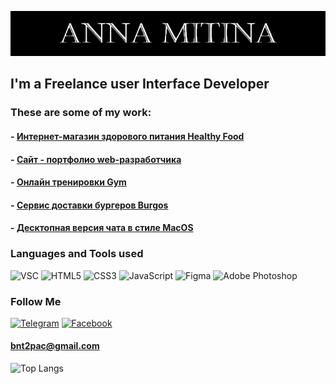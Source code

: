 ![Header](https://github.com/Nancymitt/Nancymitt/blob/main/assets/logoName.png)

## I'm a Freelance user Interface Developer

### These are some of my work:
#### - [ Интернет-магазин здорового питания Healthy Food](https://nancymitt.github.io/Module02-Shop/dist/)
#### - [ Сайт - портфолио web-разработчика](https://nancymitt.github.io/Module02-Portfolio/dist/)
#### - [ Онлайн тренировки Gym](https://nancymitt.github.io/Module01-Gym/index.html)
#### - [ Сервис доставки бургеров Burgos](https://nancymitt.github.io/Module01-Burger/menu.html)
#### - [ Десктопная версия чата в стиле MacOS](https://nancymitt.github.io/Chatmacos/)


### Languages and Tools used
![VSC](https://img.shields.io/badge/-VSCode-090909?style=for-the-badge&logo=visualstudiocode&logoColor=007ACC)
![HTML5](https://img.shields.io/badge/-HTML-090909?style=for-the-badge&logo=html5&logoColor=E45126)
![CSS3](https://img.shields.io/badge/-CSS-090909?style=for-the-badge&logo=CSS3&logoColor=0C73B8)
![JavaScript](https://img.shields.io/badge/-JavaScript-090909?style=for-the-badge&logo=JavaScript&logoColor=F7E01D)
![Figma](https://img.shields.io/badge/-Figma-090909?style=for-the-badge&logo=Figma&logoColor=F24E1E)
![Adobe Photoshop](https://img.shields.io/badge/-Photoshop-090909?style=for-the-badge&logo=adobephotoshop&logoColor=31A8FF)

### Follow Me
[![Telegram](https://img.shields.io/badge/-Telegram-090909?style=social&logo=Telegram&logoColor=27A0D9)](https://t.me/Nancy_Woods)
[![Facebook](https://img.shields.io/badge/-Facebook-090909?style=social&logo=Facebook&logoColor=1195F5)](https://www.facebook.com/Nancy.Woods573)
<br>
#### <bnt2pac@gmail.com>


![Top Langs](https://github-readme-stats.vercel.app/api/top-langs/?username=nancymitt&layout=compact)



<!-- ## Всем привет 👋 Меня зовут Анна!
### Я занимаюсь HTML-версткой.
_______________________________________
#### Посмотри некоторые мои работы:

##### ![favicon](https://github.com/Nancymitt/Module02-Shop/blob/master/src/images/favicons/favicon-32x32.png)[ Интернет-магазин здорового питания Healthy Food](https://nancymitt.github.io/Module02-Shop/dist/)

##### ![favicon](https://github.com/Nancymitt/Module01-Gym/blob/main/images/favicon/favicon-32x32.png)[ Онлайн тренировки Gym](https://nancymitt.github.io/Module01-Gym/index.html)

##### ![favicon](https://github.com/Nancymitt/Module01-Burger/blob/main/images/favicon/favicon-32x32.png)[ Сервис доставки бургеров Burgos](https://nancymitt.github.io/Module01-Burger/menu.html)

##### * [ Десктопная версия чата в стиле MacOS](https://nancymitt.github.io/Chatmacos/)




###### Связаться со мной: 
banett@yandex.com -->



<!--
**Nancymitt/Nancymitt** is a ✨ _special_ ✨ repository because its `README.md` (this file) appears on your GitHub profile.

Here are some ideas to get you started:

- 🔭 I’m currently working on ...
- 🌱 I’m currently learning ...
- 👯 I’m looking to collaborate on ...
- 🤔 I’m looking for help with ...
- 💬 Ask me about ...
- 📫 How to reach me: ...
- 😄 Pronouns: ...
- ⚡ Fun fact: ...
-->
